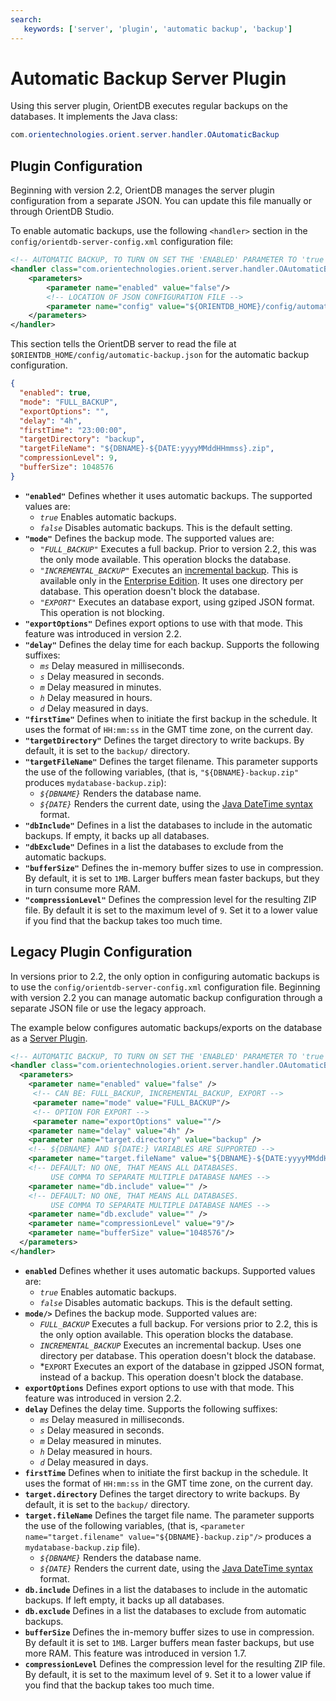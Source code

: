 ```yaml
---
search:
   keywords: ['server', 'plugin', 'automatic backup', 'backup']
---
```


# Automatic Backup Server Plugin

Using this server plugin, OrientDB executes regular backups on the databases.  It implements the Java class:

```java
com.orientechnologies.orient.server.handler.OAutomaticBackup
```


## Plugin Configuration

Beginning with version 2.2, OrientDB manages the server plugin configuration from a separate JSON.  You can update this file manually or through OrientDB Studio.

To enable automatic backups, use the following `<handler>` section in the `config/orientdb-server-config.xml` configuration file:

```xml
<!-- AUTOMATIC BACKUP, TO TURN ON SET THE 'ENABLED' PARAMETER TO 'true' -->
<handler class="com.orientechnologies.orient.server.handler.OAutomaticBackup">
    <parameters>
        <parameter name="enabled" value="false"/>
        <!-- LOCATION OF JSON CONFIGURATION FILE -->
        <parameter name="config" value="${ORIENTDB_HOME}/config/automatic-backup.json"/>
    </parameters>
</handler>
```

This section tells the OrientDB server to read the file at `$ORIENTDB_HOME/config/automatic-backup.json` for the automatic backup configuration.

```json
{
  "enabled": true,
  "mode": "FULL_BACKUP",
  "exportOptions": "",
  "delay": "4h",
  "firstTime": "23:00:00",
  "targetDirectory": "backup",
  "targetFileName": "${DBNAME}-${DATE:yyyyMMddHHmmss}.zip",
  "compressionLevel": 9,
  "bufferSize": 1048576
}
```

- **`"enabled"`** Defines whether it uses automatic backups.  The supported values are:
  - *`true`* Enables automatic backups.
  - *`false`* Disables automatic backups.  This is the default setting.
- **`"mode"`** Defines the backup mode.  The supported values are:
  - *`"FULL_BACKUP"`* Executes a full backup.  Prior to version 2.2, this was the only mode available.  This operation blocks the database.
  - *`"INCREMENTAL_BACKUP"`* Executes an [incremental backup](../admin/Incremental-Backup-And-Restore.md).  This is available only in the [Enterprise Edition](../ee/Enterprise-Edition.md).  It uses one directory per database.  This operation doesn't block the database.
  - *`"EXPORT"`* Executes an database export, using gziped JSON format. This operation is not blocking.
- **`"exportOptions"`** Defines export options to use with that mode.  This feature was introduced in version 2.2.
- **`"delay"`** Defines the delay time for each backup.  Supports the following suffixes:
  - *`ms`* Delay measured in milliseconds.
  - *`s`* Delay measured in seconds.
  - *`m`* Delay measured in minutes.
  - *`h`* Delay measured in hours.
  - *`d`* Delay measured in days.
- **`"firstTime"`** Defines when to initiate the first backup in the schedule.  It uses the format of `HH:mm:ss` in the GMT time zone, on the current day.
- **`"targetDirectory"`** Defines the target directory to write backups.  By default, it is set to the `backup/` directory.
- **`"targetFileName"`** Defines the target filename.  This parameter supports the use of the following variables, (that is, `"${DBNAME}-backup.zip"` produces `mydatabase-backup.zip`):
  - *`${DBNAME}`* Renders the database name.
  - *`${DATE}`* Renders the current date, using the [Java DateTime syntax](http://download.oracle.com/javase/1,5.0/docs/api/java/text/SimpleDateFormat.html) format.
- **`"dbInclude"`** Defines in a list the databases to include in the automatic backups.  If empty, it backs up all databases.
- **`"dbExclude"`** Defines in a list the databases to exclude from the automatic backups.
- **`"bufferSize"`** Defines the in-memory buffer sizes to use in compression.  By default, it is set to `1MB`.  Larger buffers mean faster backups, but they in turn consume more RAM.
- **`"compressionLevel"`** Defines the compression level for the resulting ZIP file.  By default it is set to the maximum level of `9`.  Set it to a lower value if you find that the backup takes too much time.


## Legacy Plugin Configuration

In versions prior to 2.2, the only option in configuring automatic backups is to use the `config/orientdb-server-config.xml` configuration file.   Beginning with version 2.2 you can manage automatic backup configuration through a separate JSON file or use the legacy approach.

The example below configures automatic backups/exports on the database as a [Server Plugin](../internals/DB-Server.md#plugins).


```xml
<!-- AUTOMATIC BACKUP, TO TURN ON SET THE 'ENABLED' PARAMETER TO 'true' -->
<handler class="com.orientechnologies.orient.server.handler.OAutomaticBackup">
  <parameters>
    <parameter name="enabled" value="false" />
     <!-- CAN BE: FULL_BACKUP, INCREMENTAL_BACKUP, EXPORT -->
     <parameter name="mode" value="FULL_BACKUP"/>
     <!-- OPTION FOR EXPORT -->
     <parameter name="exportOptions" value=""/>
    <parameter name="delay" value="4h" />
    <parameter name="target.directory" value="backup" />
    <!-- ${DBNAME} AND ${DATE:} VARIABLES ARE SUPPORTED -->
    <parameter name="target.fileName" value="${DBNAME}-${DATE:yyyyMMddHHmmss}.zip" />
    <!-- DEFAULT: NO ONE, THAT MEANS ALL DATABASES. 
	     USE COMMA TO SEPARATE MULTIPLE DATABASE NAMES -->
    <parameter name="db.include" value="" />
    <!-- DEFAULT: NO ONE, THAT MEANS ALL DATABASES. 
	     USE COMMA TO SEPARATE MULTIPLE DATABASE NAMES -->
    <parameter name="db.exclude" value="" />
    <parameter name="compressionLevel" value="9"/>
    <parameter name="bufferSize" value="1048576"/>
  </parameters>
</handler>
```


- **`enabled`** Defines whether it uses automatic backups.  Supported values are:
  - *`true`* Enables automatic backups.
  - *`false`* Disables automatic backups.  This is the default setting.
- **`mode/>`** Defines the backup mode.  Supported values are:
  - *`FULL_BACKUP`* Executes a full backup.  For versions prior to 2.2, this is the only option available.  This operation blocks the database.
  - *`INCREMENTAL_BACKUP`* Executes an incremental backup.  Uses one directory per database.  This operation doesn't block the database.
  - *`EXPORT` Executes an export of the database in gzipped JSON format, instead of a backup.  This operation doesn't block the database.
- **`exportOptions`** Defines export options to use with that mode.  This feature was introduced in version 2.2.
- **`delay`** Defines the delay time.  Supports the following suffixes:
  - *`ms`* Delay measured in milliseconds.
  - *`s`* Delay measured in seconds.
  - *`m`* Delay measured in minutes.
  - *`h`* Delay measured in hours.
  - *`d`* Delay measured in days.
- **`firstTime`** Defines when to initiate the first backup in the schedule.  It uses the format of `HH:mm:ss` in the GMT time zone, on the current day.
- **`target.directory`** Defines the target directory to write backups.  By default, it is set to the `backup/` directory.
- **`target.fileName`** Defines the target file name.  The parameter supports the use of the following variables, (that is, `<parameter name="target.filename" value="${DBNAME}-backup.zip"/>` produces a `mydatabase-backup.zip` file).
  - *`${DBNAME}`* Renders the database name.
  - *`${DATE}`* Renders the current date, using the [Java DateTime syntax](http://download.oracle.com/javase/1,5.0/docs/api/java/text/SimpleDateFormat.html) format.
- **`db.include`** Defines in a list the databases to include in the automatic backups.  If left empty, it backs up all databases.
- **`db.exclude`** Defines in a list the databases to exclude from automatic backups.
- **`bufferSize`** Defines the in-memory buffer sizes to use in compression.  By default it is set to `1MB`.  Larger buffers mean faster backups, but use more RAM.  This feature was introduced in version 1.7.
- **`compressionLevel`** Defines the compression level for the resulting ZIP file.  By default, it is set to the maximum level of `9`.  Set it to a lower value if you find that the backup takes too much time.


